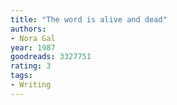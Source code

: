 ```yaml
---
title: "The word is alive and dead"
authors:
- Nora Gal
year: 1987
goodreads: 3327751
rating: 3
tags:
- Writing
---
```


